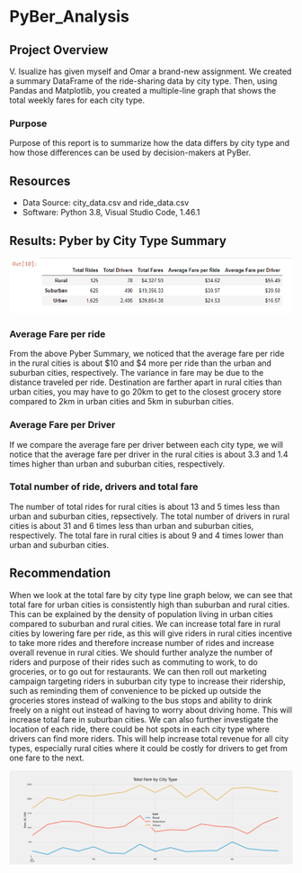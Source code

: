# PyBer_Analysis

## Project Overview
V. Isualize has given myself and Omar a brand-new assignment. We created a summary DataFrame of the ride-sharing data by city type. Then, using Pandas and Matplotlib, you created a multiple-line graph that shows the total weekly fares for each city type.

### Purpose
Purpose of this report is to summarize how the data differs by city type and how those differences can be used by decision-makers at PyBer. 


## Resources
- Data Source: city_data.csv and ride_data.csv
- Software: Python 3.8, Visual Studio Code, 1.46.1

## Results: Pyber by City Type Summary

![Pyber Summary](https://github.com/grwon/PyBer_Analysis/blob/master/Resources/pyber_summary_df.png)   

### Average Fare per ride
From the above Pyber Summary, we noticed that the average fare per ride in the rural cities is about $10 and $4 more per ride than the urban and suburban cities, respectively. The variance in fare may be due to the distance traveled per ride. Destination are farther apart in rural cities than urban cities, you may have to go 20km to get to the closest grocery store compared to 2km in urban cities and 5km in suburban cities. 

### Average Fare per Driver
If we compare the average fare per driver between each city type, we will notice that the average fare per driver in the rural cities is about 3.3 and 1.4 times higher than urban and suburban cities, respectively. 

### Total number of ride, drivers and total fare
The number of total rides for rural cities is about 13 and 5 times less than urban and suburban cities, repsectively. The total number of drivers in rural cities is about 31 and 6 times less than urban and suburban cities, respectively. The total fare in rural cities is about 9 and 4 times lower than urban and suburban cities.

## Recommendation
When we look at the total fare by city type line graph below, we can see that total fare for urban cities is consistently high than suburban and rural cities. This can be explained by the density of population living in urban cities compared to suburban and rural cities. We can increase total fare in rural cities by lowering fare per ride, as this will give riders in rural cities incentive to take more rides and therefore increase number of rides and increase overall revenue in rural cities. We should further analyze the number of riders and purpose of their rides such as commuting to work, to do groceries, or to go out for restaurants. We can then roll out marketing campaign targeting riders in suburban city type to increase their ridership, such as reminding them of convenience to be picked up outside the groceries stores instead of walking to the bus stops and ability to drink freely on a night out instead of having to worry about driving home. This will increase total fare in suburban cities. We can also further investigate the location of each ride, there could be hot spots in each city type where drivers can find more riders. This will help increase total revenue for all city types, especially rural cities where it could be costly for drivers to get from one fare to the next.

![Pyber_Fare_Summary](https://github.com/grwon/PyBer_Analysis/blob/master/analysis/PyBer_fare_summary.png)

